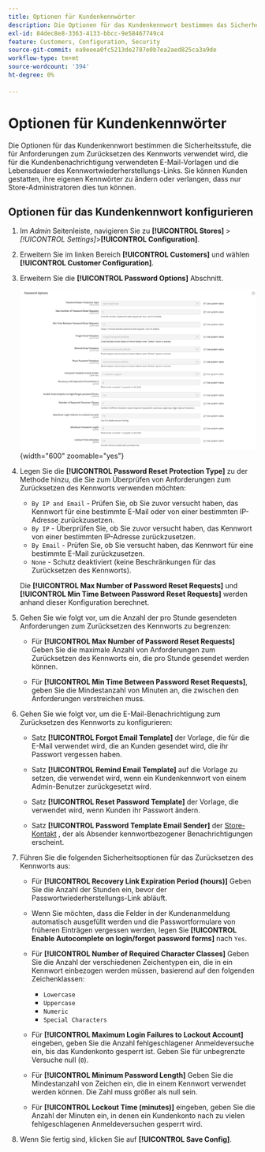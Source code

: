 ```yaml
---
title: Optionen für Kundenkennwörter
description: Die Optionen für das Kundenkennwort bestimmen das Sicherheitsniveau für verschiedene Kundenfunktionen Ihres Stores.
exl-id: 84dec8e8-3363-4133-bbcc-9e58467749c4
feature: Customers, Configuration, Security
source-git-commit: ea9eeea0fc5213de2787e0b7ea2aed825ca3a9de
workflow-type: tm+mt
source-wordcount: '394'
ht-degree: 0%

---
```


# Optionen für Kundenkennwörter

Die Optionen für das Kundenkennwort bestimmen die Sicherheitsstufe, die für Anforderungen zum Zurücksetzen des Kennworts verwendet wird, die für die Kundenbenachrichtigung verwendeten E-Mail-Vorlagen und die Lebensdauer des Kennwortwiederherstellungs-Links. Sie können Kunden gestatten, ihre eigenen Kennwörter zu ändern oder verlangen, dass nur Store-Administratoren dies tun können.

## Optionen für das Kundenkennwort konfigurieren

1. Im _Admin_ Seitenleiste, navigieren Sie zu **[!UICONTROL Stores]** > _[!UICONTROL Settings]_>**[!UICONTROL Configuration]**.

1. Erweitern Sie im linken Bereich **[!UICONTROL Customers]** und wählen **[!UICONTROL Customer Configuration]**.

1. Erweitern Sie die **[!UICONTROL Password Options]** Abschnitt.

   ![Kennwortoptionen](../configuration-reference/customers/assets/customer-configuration-password-options.png){width="600" zoomable="yes"}

1. Legen Sie die **[!UICONTROL Password Reset Protection Type]** zu der Methode hinzu, die Sie zum Überprüfen von Anforderungen zum Zurücksetzen des Kennworts verwenden möchten:

   - `By IP and Email` - Prüfen Sie, ob Sie zuvor versucht haben, das Kennwort für eine bestimmte E-Mail oder von einer bestimmten IP-Adresse zurückzusetzen.
   - `By IP` - Überprüfen Sie, ob Sie zuvor versucht haben, das Kennwort von einer bestimmten IP-Adresse zurückzusetzen.
   - `By Email` - Prüfen Sie, ob Sie versucht haben, das Kennwort für eine bestimmte E-Mail zurückzusetzen.
   - `None` - Schutz deaktiviert (keine Beschränkungen für das Zurücksetzen des Kennworts).

   Die **[!UICONTROL Max Number of Password Reset Requests]** und **[!UICONTROL Min Time Between Password Reset Requests]** werden anhand dieser Konfiguration berechnet.

1. Gehen Sie wie folgt vor, um die Anzahl der pro Stunde gesendeten Anforderungen zum Zurücksetzen des Kennworts zu begrenzen:

   - Für **[!UICONTROL Max Number of Password Reset Requests]** Geben Sie die maximale Anzahl von Anforderungen zum Zurücksetzen des Kennworts ein, die pro Stunde gesendet werden können.

   - Für **[!UICONTROL Min Time Between Password Reset Requests]**, geben Sie die Mindestanzahl von Minuten an, die zwischen den Anforderungen verstreichen muss.

1. Gehen Sie wie folgt vor, um die E-Mail-Benachrichtigung zum Zurücksetzen des Kennworts zu konfigurieren:

   - Satz **[!UICONTROL Forgot Email Template]** der Vorlage, die für die E-Mail verwendet wird, die an Kunden gesendet wird, die ihr Passwort vergessen haben.

   - Satz **[!UICONTROL Remind Email Template]** auf die Vorlage zu setzen, die verwendet wird, wenn ein Kundenkennwort von einem Admin-Benutzer zurückgesetzt wird.

   - Satz **[!UICONTROL Reset Password Template]** der Vorlage, die verwendet wird, wenn Kunden ihr Passwort ändern.

   - Satz **[!UICONTROL Password Template Email Sender]** der [Store-Kontakt](../getting-started/store-details.md) , der als Absender kennwortbezogener Benachrichtigungen erscheint.

1. Führen Sie die folgenden Sicherheitsoptionen für das Zurücksetzen des Kennworts aus:

   - Für **[!UICONTROL Recovery Link Expiration Period (hours)]** Geben Sie die Anzahl der Stunden ein, bevor der Passwortwiederherstellungs-Link abläuft.

   - Wenn Sie möchten, dass die Felder in der Kundenanmeldung automatisch ausgefüllt werden und die Passwortformulare von früheren Einträgen vergessen werden, legen Sie **[!UICONTROL Enable Autocomplete on login/forgot password forms]** nach `Yes`.

   - Für **[!UICONTROL Number of Required Character Classes]** Geben Sie die Anzahl der verschiedenen Zeichentypen ein, die in ein Kennwort einbezogen werden müssen, basierend auf den folgenden Zeichenklassen:

      - `Lowercase`
      - `Uppercase`
      - `Numeric`
      - `Special Characters`

   - Für **[!UICONTROL Maximum Login Failures to Lockout Account]** eingeben, geben Sie die Anzahl fehlgeschlagener Anmeldeversuche ein, bis das Kundenkonto gesperrt ist. Geben Sie für unbegrenzte Versuche null (`0`).

   - Für **[!UICONTROL Minimum Password Length]** Geben Sie die Mindestanzahl von Zeichen ein, die in einem Kennwort verwendet werden können. Die Zahl muss größer als null sein.

   - Für **[!UICONTROL Lockout Time (minutes)]** eingeben, geben Sie die Anzahl der Minuten ein, in denen ein Kundenkonto nach zu vielen fehlgeschlagenen Anmeldeversuchen gesperrt wird.

1. Wenn Sie fertig sind, klicken Sie auf **[!UICONTROL Save Config]**.
